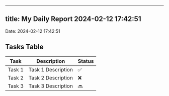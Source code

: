 
---
title: My Daily Report 2024-02-12 17:42:51
---

Date: 2024-02-12 17:42:51

## Tasks Table

| Task | Description | Status |
|------|-------------|--------|
| Task 1 | Task 1 Description | ✅ |
| Task 2 | Task 2 Description | ❌ |
| Task 3 | Task 3 Description | 🔜 |
